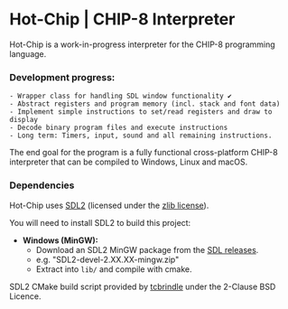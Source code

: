 # Hot-Chip | CHIP-8 Interpreter

Hot-Chip is a work-in-progress interpreter for the CHIP-8 programming language.

### Development progress:
    - Wrapper class for handling SDL window functionality ✔
    - Abstract registers and program memory (incl. stack and font data)
    - Implement simple instructions to set/read registers and draw to display
    - Decode binary program files and execute instructions
    - Long term: Timers, input, sound and all remaining instructions.

The end goal for the program is a fully functional cross-platform CHIP-8 interpreter that can be compiled to Windows, Linux and macOS.

### Dependencies
Hot-Chip uses [SDL2](https://www.libsdl.org/) (licensed under the [zlib license](https://www.libsdl.org/license.php)). 

You will need to install SDL2 to build this project:
- **Windows (MinGW):** 
  - Download an SDL2 MinGW package from the [SDL releases](https://github.com/libsdl-org/SDL/tags).
  - e.g. "SDL2-devel-2.XX.XX-mingw.zip"
  - Extract into `lib/` and compile with cmake.

SDL2 CMake build script provided by [tcbrindle](https://github.com/tcbrindle/sdl2-cmake-scripts) under the 2-Clause BSD Licence.